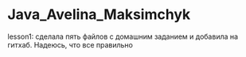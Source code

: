 # Java_Avelina_Maksimchyk

lesson1: сделала пять файлов с домашним заданием и добавила на гитхаб. Надеюсь, что все правильно